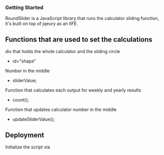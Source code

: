 ### Getting Started


RoundSlider is a JavaScript library that runs the calculator sliding function, it's built on top of jqeury as an IIFE. 


## Functions that are used to set the calculations 

div that holds the whole calculator and the sliding circle 
- id="shape"

Number in the middle 
- sliderValue; 

Function that calculates each output for weekly and yearly results   
- count();

Function that updates calculator number in the middle 
- updateSliderValue(); 



## Deployment 
Initialize the script via <script> tags 
